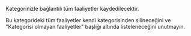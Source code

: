 Kategorinizle bağlantılı tüm faaliyetler kaydedilecektir.

Bu kategorideki tüm faaliyetler kendi kategorisinden silineceğini ve "Kategorisi olmayan faaliyetler" başlığı altında listeleneceğini unutmayın.